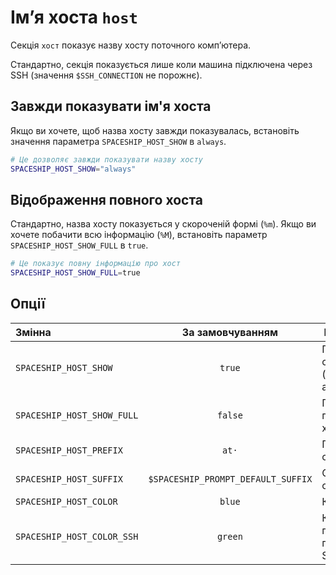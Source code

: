 # Ім’я хоста `host`

Секція `хост` показує назву хосту поточного компʼютера.

Стандартно, секція показується лише коли машина підключена через SSH (значення `$SSH_CONNECTION` не порожнє).

## Завжди показувати ім'я хоста

Якщо ви хочете, щоб назва хосту завжди показувалась, встановіть значення параметра `SPACESHIP_HOST_SHOW` в `always`.

```zsh title=".zshrc"
# Це дозволяє завжди показувати назву хосту
SPACESHIP_HOST_SHOW="always"
```

## Відображення повного хоста

Стандартно, назва хосту показується у скороченій формі (`%m`). Якщо ви хочете побачити всю інформацію (`%M`), встановіть параметр `SPACESHIP_HOST_SHOW_FULL` в `true`.

```zsh title=".zshrc"
# Це показує повну інформацію про хост
SPACESHIP_HOST_SHOW_FULL=true
```

## Опції

| Змінна                     |          За замовчуванням          | Пояснення                                        |
|:-------------------------- |:----------------------------------:| ------------------------------------------------ |
| `SPACESHIP_HOST_SHOW`      |               `true`               | Показувати секцію (`true`, `false` або `always`) |
| `SPACESHIP_HOST_SHOW_FULL` |              `false`               | Показувати повне ім'я хоста                      |
| `SPACESHIP_HOST_PREFIX`    |               `at·`                | Префікс секції                                   |
| `SPACESHIP_HOST_SUFFIX`    | `$SPACESHIP_PROMPT_DEFAULT_SUFFIX` | Суфікс секції                                    |
| `SPACESHIP_HOST_COLOR`     |               `blue`               | Колір секції                                     |
| `SPACESHIP_HOST_COLOR_SSH` |              `green`               | Колір секції при підключенні SSH                 |
